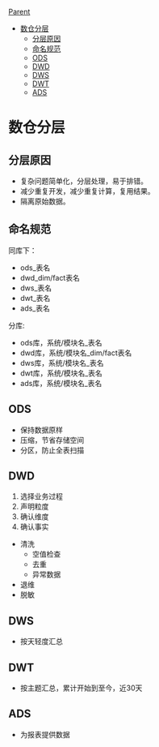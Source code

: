 <!-- START doctoc generated TOC please keep comment here to allow auto update -->
<!-- DON'T EDIT THIS SECTION, INSTEAD RE-RUN doctoc TO UPDATE -->
[Parent](../README.md)

- [数仓分层](#%E6%95%B0%E4%BB%93%E5%88%86%E5%B1%82)
  - [分层原因](#%E5%88%86%E5%B1%82%E5%8E%9F%E5%9B%A0)
  - [命名规范](#%E5%91%BD%E5%90%8D%E8%A7%84%E8%8C%83)
  - [ODS](#ods)
  - [DWD](#dwd)
  - [DWS](#dws)
  - [DWT](#dwt)
  - [ADS](#ads)

<!-- END doctoc generated TOC please keep comment here to allow auto update -->


# 数仓分层

## 分层原因

* 复杂问题简单化，分层处理，易于排错。
* 减少重复开发，减少重复计算，复用结果。
* 隔离原始数据。

## 命名规范

同库下：

* ods_表名
* dwd_dim/fact表名
* dws_表名
* dwt_表名
* ads_表名

分库:

* ods库，系统/模块名_表名
* dwd库，系统/模块名_dim/fact表名
* dws库，系统/模块名_表名
* dwt库，系统/模块名_表名
* ads库，系统/模块名_表名

## ODS

* 保持数据原样
* 压缩，节省存储空间
* 分区，防止全表扫描

## DWD

1. 选择业务过程
2. 声明粒度
3. 确认维度
4. 确认事实

* 清洗
    * 空值检查
    * 去重
    * 异常数据
* 退维
* 脱敏

## DWS

* 按天轻度汇总

## DWT

* 按主题汇总，累计开始到至今，近30天

## ADS

* 为报表提供数据
